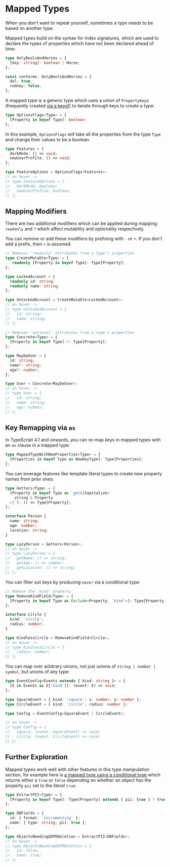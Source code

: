 # Mapped Types

When you don’t want to repeat yourself, sometimes a type needs to be based on another type.

Mapped types build on the syntax for index signatures, which are used to declare the types of properties which have not been declared ahead of time:

```ts
type OnlyBoolsAndHorses = {
  [key: string]: boolean | Horse;
};

const conforms: OnlyBoolsAndHorses = {
  del: true,
  rodney: false,
};
```

A mapped type is a generic type which uses a union of `PropertyKey`s (frequently created [via a keyof](https://www.typescriptlang.org/docs/handbook/2/indexed-access-types.html)) to iterate through keys to create a type:

```ts
type OptionsFlags<Type> = {
  [Property in keyof Type]: boolean;
};
```

In this example, `OptionsFlags` will take all the properties from the type `Type` and change their values to be a boolean.

```ts
type Features = {
  darkMode: () => void;
  newUserProfile: () => void;
};

type FeatureOptions = OptionsFlags<Features>;
// on hover ->
// type FeatureOptions = {
//   darkMode: boolean;
//   newUserProfile: boolean;
// };
```

## Mapping Modifiers

There are two additional modifiers which can be applied during mapping: `readonly` and `?` which affect mutability and optionality respectively.

You can remove or add these modifiers by prefixing with `-` or `+`. If you don’t add a prefix, then `+` is assumed.

```ts
// Removes 'readonly' attributes from a type's properties
type CreateMutable<Type> = {
  -readonly [Property in keyof Type]: Type[Property];
};

type LockedAccount = {
  readonly id: string;
  readonly name: string;
};

type UnlockedAccount = CreateMutable<LockedAccount>;
// on hover ->
// type UnlockedAccount = {
//   id: string;
//   name: string;
// };
```

```ts
// Removes 'optional' attributes from a type's properties
type Concrete<Type> = {
  [Property in keyof Type]-?: Type[Property];
};

type MaybeUser = {
  id: string;
  name?: string;
  age?: number;
};

type User = Concrete<MaybeUser>;
// on hover ->
// type User = {
//   id: string;
//   name: string;
//   age: number;
// };
```

## Key Remapping via `as`

In TypeScript 4.1 and onwards, you can re-map keys in mapped types with an `as` clause in a mapped type:

```ts
type MappedTypeWithNewProperties<Type> = {
  [Properties in keyof Type as NewKeyType]: Type[Properties];
};
```

You can leverage features like template literal types to create new property names from prior ones:

```ts
type Getters<Type> = {
  [Property in keyof Type as `get${Capitalize<
    string & Property
  >}`]: () => Type[Property];
};

interface Person {
  name: string;
  age: number;
  location: string;
}

type LazyPerson = Getters<Person>;
// on hover ->
// type LazyPerson = {
//   getName: () => string;
//   getAge: () => number;
//   getLocation: () => string;
// };
```

You can filter out keys by producing `never` via a conditional type:

```ts
// Remove the 'kind' property
type RemoveKindField<Type> = {
  [Property in keyof Type as Exclude<Property, 'kind'>]: Type[Property];
};

interface Circle {
  kind: 'circle';
  radius: number;
}

type KindlessCircle = RemoveKindField<Circle>;
// on hover ->
// type KindlessCircle = {
//   radius: number;
// };
```

You can map over arbitrary unions, not just unions of `string | number | symbol`, but unions of any type:

```ts
type EventConfig<Events extends { kind: string }> = {
  [E in Events as E['kind']]: (event: E) => void;
};

type SquareEvent = { kind: 'square'; x: number; y: number };
type CircleEvent = { kind: 'circle'; radius: number };

type Config = EventConfig<SquareEvent | CircleEvent>;

// on hover ->
// type Config = {
//   square: (event: SquareEvent) => void;
//   circle: (event: CircleEvent) => void;
// };
```

## Further Exploration

Mapped types work well with other features in this type manipulation section, for example here is [a mapped type using a conditional type](https://www.typescriptlang.org/docs/handbook/2/conditional-types.html) which returns either a `true` or `false` depending on whether an object has the property `pii` set to the literal `true`:

```ts
type ExtractPII<Type> = {
  [Property in keyof Type]: Type[Property] extends { pii: true } ? true : false;
};

type DBFields = {
  id: { format: 'incrementing' };
  name: { type: string; pii: true };
};

type ObjectsNeedingGDPRDeletion = ExtractPII<DBFields>;
// on hover ->
// type ObjectsNeedingGDPRDeletion = {
//   id: false;
//   name: true;
// };
```
